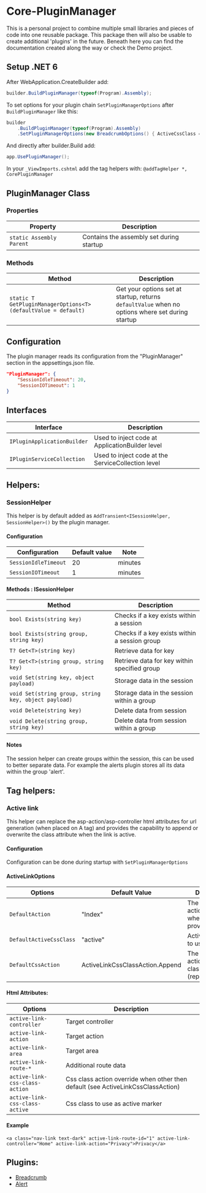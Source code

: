 # Core-PluginManager
This is a personal project to combine multiple small libraries and pieces of code into one reusable package. This package then will also be usable to create additional 'plugins' in the future.
Beneath here you can find the documentation created along the way or check the Demo project.

## Setup .NET 6
After WebApplication.CreateBuilder add:
```cs
builder.BuildPluginManager(typeof(Program).Assembly);
```

To set options for your plugin chain `SetPluginManagerOptions` after `BuildPluginManager` like this:
```cs 
builder
    .BuildPluginManager(typeof(Program).Assembly)
    .SetPluginManagerOptions(new BreadcrumbOptions() { ActiveCssClass = "active" })
```

And directly after builder.Build add:
```cs
app.UsePluginManager();
```

In your `_ViewImports.cshtml` add the tag helpers with:
`@addTagHelper *, CorePluginManager`

## PluginManager Class
### Properties
Property | Description
-------- | -----------
`static Assembly Parent` | Contains the assembly set during startup

### Methods
Method | Description
------ | -----------
`static T GetPluginManagerOptions<T>(defaultValue = default)` | Get your options set at startup, returns `defaultValue` when no options where set during startup

## Configuration
The plugin manager reads its configuration from the "PluginManager" section in the appsettings.json file.

```json 
"PluginManager": {
    "SessionIdleTimeout": 20,
    "SessionIOTimeout": 1
}
```

## Interfaces
Interface | Description
------------- |---------------
`IPluginApplicationBuilder` | Used to inject code at ApplicationBuilder level
`IPluginServiceCollection` | Used to inject code at the ServiceCollection level

## Helpers:
### SessionHelper
This helper is by default added as `AddTransient<ISessionHelper, SessionHelper>()` by the plugin manager.

#### Configuration
Configuration | Default value | Note
------------- |---------------| ----
`SessionIdleTimeout` | 20            | minutes
`SessionIOTimeout` | 1             | minutes

#### Methods : ISessionHelper
Method  | Description
------------- | -------------
`bool Exists(string key)`  | Checks if a key exists within a session
`bool Exists(string group, string key)`  | Checks if a key exists within a session group
`T? Get<T>(string key)`  | Retrieve data for key
`T? Get<T>(string group, string key)`  | Retrieve data for key within specified group
`void Set(string key, object payload)`  | Storage data in the session
`void Set(string group, string key, object payload)`  | Storage data in the session within a group
`void Delete(string key)`  | Delete data from session
`void Delete(string group, string key)`  | Delete data from session within a group

#### Notes
The session helper can create groups within the session, this can be used to better separate data. For example the alerts plugin stores all its data within the group 'alert'. 

## Tag helpers:
### Active link
This helper can replace the asp-action/asp-controller html attributes for url generation (when placed on A tag) and provides the capability to append or overwrite the class attribute when the link is active.
#### Configuration
Configuration can be done during startup with `SetPluginManagerOptions`
#### ActiveLinkOptions
Options | Default Value              | Description
------- |----------------------------| -----------
`DefaultAction` | "Index"                    | The default action to use when not provided
`DefaultActiveCssClass` | "active"                        | Active css class to use by default
`DefaultCssAction` | ActiveLinkCssClassAction.Append | The default action on the class attribute (replace/append)

#### Html Attributes:
Options | Description
------- | -----------
`active-link-controller` | Target controller
`active-link-action` | Target action
`active-link-area` | Target area
`active-link-route-*` | Additional route data
`active-link-css-class-action` | Css class action override when other then default (see ActiveLinkCssClassAction)
`active-link-css-class-active` | Css class to use as active marker

#### Example
```html5
<a class="nav-link text-dark" active-link-route-id="1" active-link-controller="Home" active-link-action="Privacy">Privacy</a>
```

## Plugins:
- [Breadcrumb](CorePluginManager.Breadcrumb/README.md)
- [Alert](CorePluginManager.Alert/README.md)
